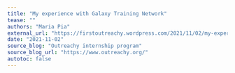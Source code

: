 ```yaml
---
title: "My experience with Galaxy Training Network"
tease: ""
authors: "Maria Pia"
external_url: "https://firstoutreachy.wordpress.com/2021/11/02/my-experience-with-galaxy-training-network/"
date: "2021-11-02"
source_blog: "Outreachy internship program"
source_blog_url: "https://www.outreachy.org/"
autotoc: false
---
```


